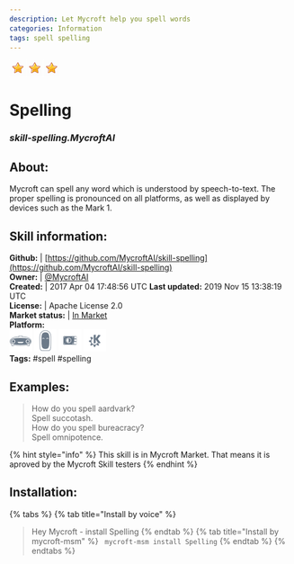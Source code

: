```yaml
--- 
description: Let Mycroft help you spell words
categories: Information   
tags: spell spelling   
---
```


![](../.gitbook/assets/star.png)![](../.gitbook/assets/star.png)![](../.gitbook/assets/star.png)  
# Spelling  
### _skill-spelling.MycroftAI_  
## About:  
Mycroft can spell any word which is understood by speech-to-text.  The proper spelling is pronounced on all platforms, as well as displayed by devices such as the Mark 1.

## Skill information:  
**Github:** | [https://github.com/MycroftAI/skill-spelling](https://github.com/MycroftAI/skill-spelling)  
**Owner:** | [@MycroftAI](https://github.com/MycroftAI)  
**Created:** | 2017 Apr 04 17:48:56 UTC  **Last updated:** 2019 Nov 15 13:38:19 UTC  
**License:** | Apache License 2.0  
**Market status:** | [In Market](https://market.mycroft.ai/skill/mycroft-spelling)  
**Platform:**  
 ![](../.gitbook/assets/mark-1-icon.png)  ![](../.gitbook/assets/mark-2-icon.png)  ![](../.gitbook/assets/picroft-icon.png)  ![](../.gitbook/assets/kde.png)   
**Tags:** \#spell \#spelling   
## Examples:  
> How do you spell aardvark?  
> Spell succotash.  
> How do you spell bureacracy?  
> Spell omnipotence.  
  
{% hint style="info" %}
This skill is in Mycroft Market. That means it is aproved by the Mycroft Skill testers
{% endhint %}
    
## Installation:  
{% tabs %}
{% tab title="Install by voice" %}
> Hey Mycroft - install Spelling
{% endtab %}
  {% tab title="Install by mycroft-msm" %}
``` mycroft-msm install Spelling```
{% endtab %}
  {% endtabs %}
  